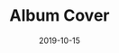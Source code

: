 ---
title: Album Cover
category: design
date: "2019-10-15"
thumbnail: ../assets/design/album.png
description: Goodbye Eden Album Cover Idea
---